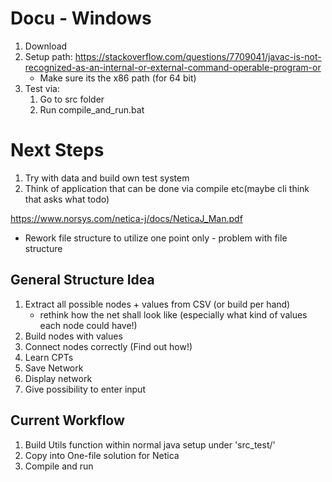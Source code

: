 # Docu - Windows
1. Download
2. Setup path: https://stackoverflow.com/questions/7709041/javac-is-not-recognized-as-an-internal-or-external-command-operable-program-or
    * Make sure its the x86 path (for 64 bit)
3. Test via:
    1. Go to src folder
    1. Run compile_and_run.bat
    
# Next Steps
1. Try with data and build own test system 
2. Think of application that can be done via compile etc(maybe cli think that asks what todo)


https://www.norsys.com/netica-j/docs/NeticaJ_Man.pdf
* Rework file structure to utilize one point only - problem with file structure 

## General Structure Idea  
1. Extract all possible nodes + values from CSV (or build per hand)
    * rethink how the net shall look like (especially what kind of values each node could have!)
2. Build nodes with values 
3. Connect nodes correctly (Find out how!)
4. Learn CPTs 
5. Save Network
6. Display network
7. Give possibility to enter input

## Current Workflow
1. Build Utils function within normal java setup under 'src_test/'
2. Copy into One-file solution for Netica
3. Compile and run



